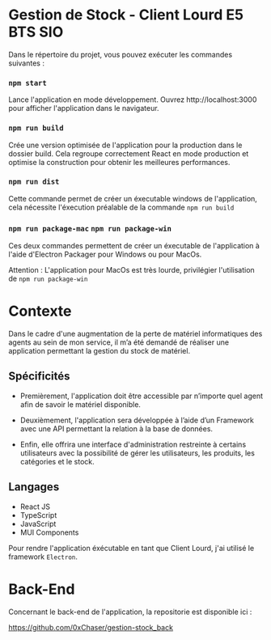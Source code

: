 # Gestion de Stock - Client Lourd E5 BTS SIO

Dans le répertoire du projet, vous pouvez exécuter les commandes suivantes :

### `npm start`

Lance l'application en mode développement.
Ouvrez http://localhost:3000 pour afficher l'application dans le navigateur.

### `npm run build`

Crée une version optimisée de l'application pour la production dans le dossier build.
Cela regroupe correctement React en mode production et optimise la construction pour obtenir les meilleures performances.

### `npm run dist`

Cette commande permet de créer un éxecutable windows de l'application, cela nécessite l'éxecution préalable de la commande `npm run build`

### `npm run package-mac` `npm run package-win`

Ces deux commandes permettent de créer un éxecutable de l'application à l'aide d'Electron Packager pour Windows ou pour MacOs.

Attention : L'application pour MacOs est très lourde, privilégier l'utilisation de `npm run package-win`


# Contexte 

Dans le cadre d'une augmentation de la perte de matériel informatiques des agents au sein de mon service, il m’a été demandé de réaliser une application permettant la gestion du stock de matériel.

## Spécificités

- Premièrement, l'application doit être accessible par n’importe quel agent afin de savoir le
matériel disponible.

- Deuxièmement, l'application sera développée à l’aide d’un Framework avec une API
permettant la relation à la base de données.

- Enfin, elle offrira une interface d'administration restreinte à certains utilisateurs avec la
possibilité de gérer les utilisateurs, les produits, les catégories et le stock.

## Langages

- React JS
- TypeScript
- JavaScript
- MUI Components

Pour rendre l'application éxécutable en tant que Client Lourd, j'ai utilisé le framework `Electron`.

# Back-End

Concernant le back-end de l'application, la repositorie est disponible ici :

https://github.com/0xChaser/gestion-stock_back

